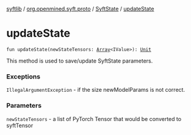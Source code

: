 [syftlib](../../index.md) / [org.openmined.syft.proto](../index.md) / [SyftState](index.md) / [updateState](./update-state.md)

# updateState

`fun updateState(newStateTensors: `[`Array`](https://kotlinlang.org/api/latest/jvm/stdlib/kotlin/-array/index.html)`<IValue>): `[`Unit`](https://kotlinlang.org/api/latest/jvm/stdlib/kotlin/-unit/index.html)

This method is used to save/update SyftState parameters.

### Exceptions

`IllegalArgumentException` - if the size newModelParams is not correct.

### Parameters

`newStateTensors` - a list of PyTorch Tensor that would be converted to syftTensor